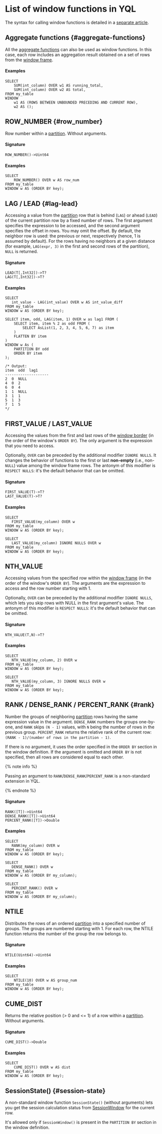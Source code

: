 
# List of window functions in YQL

The syntax for calling window functions is detailed in a [separate article](../syntax/window.md).


## Aggregate functions {#aggregate-functions}

All the [aggregate functions](aggregation.md) can also be used as window functions. In this case, each row includes an aggregation result obtained on a set of rows from the [window frame](../syntax/window.md#frame).

#### Examples

```yql
SELECT
    SUM(int_column) OVER w1 AS running_total,
    SUM(int_column) OVER w2 AS total,
FROM my_table
WINDOW
    w1 AS (ROWS BETWEEN UNBOUNDED PRECEDING AND CURRENT ROW),
    w2 AS ();
```


## ROW_NUMBER {#row_number}

Row number within a [partition](../syntax/window.md#partition). Without arguments.

#### Signature

```yql
ROW_NUMBER()->Uint64
```

#### Examples

```yql
SELECT
    ROW_NUMBER() OVER w AS row_num
FROM my_table
WINDOW w AS (ORDER BY key);
```


## LAG / LEAD {#lag-lead}

Accessing a value from the [partition](../syntax/window.md#partition) row that is behind (`LAG`) or ahead (`LEAD`) of the current partition row by a fixed number of rows. The first argument specifies the expression to be accessed, and the second argument specifies the offset in rows. You may omit the offset. By default, the neighbor row is used: the previous or next, respectively (hence, 1 is assumed by default). For the rows having no neighbors at a given distance (for example, `LAG(expr, 3)` in the first and second rows of the partition), `NULL` is returned.

#### Signature

```yql
LEAD(T[,Int32])->T?
LAG(T[,Int32])->T?
```

#### Examples

```yql
SELECT
   int_value - LAG(int_value) OVER w AS int_value_diff
FROM my_table
WINDOW w AS (ORDER BY key);
```

```yql
SELECT item, odd, LAG(item, 1) OVER w as lag1 FROM (
    SELECT item, item % 2 as odd FROM (
        SELECT AsList(1, 2, 3, 4, 5, 6, 7) as item
    )
    FLATTEN BY item
)
WINDOW w As (
    PARTITION BY odd
    ORDER BY item
);

/* Output:
item  odd  lag1
--------------------
2  0  NULL
4  0  2
6  0  4
1  1  NULL
3  1  1
5  1  3
7  1  5
*/
```


## FIRST_VALUE / LAST_VALUE

Accessing the values from the first and last rows of the [window border](../syntax/window.md#frame) (in the order of the window's `ORDER BY`). The only argument is the expression that you need to access.

Optionally, `OVER` can be preceded by the additional modifier `IGNORE NULLS`. It changes the behavior of functions to the first or last **non-empty** (i.e., non-`NULL`) value among the window frame rows. The antonym of this modifier is `RESPECT NULLS`: it's the default behavior that can be omitted.

#### Signature

```yql
FIRST_VALUE(T)->T?
LAST_VALUE(T)->T?
```

#### Examples

```yql
SELECT
   FIRST_VALUE(my_column) OVER w
FROM my_table
WINDOW w AS (ORDER BY key);
```

```yql
SELECT
   LAST_VALUE(my_column) IGNORE NULLS OVER w
FROM my_table
WINDOW w AS (ORDER BY key);
```

## NTH_VALUE

Accessing values from the specified row within the [window frame](../syntax/window.md#frame) (in the order of the window's `ORDER BY`). The arguments are the expression to access and the row number starting with 1.

Optionally, `OVER` can be preceded by the additional modifier `IGNORE NULLS`, which lets you skip rows with NULL in the first argument's value. The antonym of this modifier is `RESPECT NULLS`: it's the default behavior that can be omitted.

#### Signature

```yql
NTH_VALUE(T,N)->T?
```

#### Examples

```yql
SELECT
   NTH_VALUE(my_column, 2) OVER w
FROM my_table
WINDOW w AS (ORDER BY key);
```

```yql
SELECT
   NTH_VALUE(my_column, 3) IGNORE NULLS OVER w
FROM my_table
WINDOW w AS (ORDER BY key);
```


## RANK / DENSE_RANK / PERCENT_RANK {#rank}

Number the groups of neighboring [partition](../syntax/window.md#partition) rows having the same expression value in the argument. `DENSE_RANK` numbers the groups one-by-one, and `RANK` skips `(N - 1)` values, with `N` being the number of rows in the previous group. `PERCENT_RANK` returns the relative rank of the current row: `(RANK - 1)/(number of rows in the partition - 1)`.

If there is no argument, it uses the order specified in the `ORDER BY` section in the window definition.
If the argument is omitted and `ORDER BY` is not specified, then all rows are considered equal to each other.

{% note info %}

Passing an argument to `RANK`/`DENSE_RANK`/`PERCENT_RANK` is a non-standard extension in YQL.

{% endnote %}

#### Signature

```yql
RANK([T])->Uint64
DENSE_RANK([T])->Uint64
PERCENT_RANK([T])->Double
```

#### Examples

```yql
SELECT
   RANK(my_column) OVER w
FROM my_table
WINDOW w AS (ORDER BY key);
```

```yql
SELECT
   DENSE_RANK() OVER w
FROM my_table
WINDOW w AS (ORDER BY my_column);
```

```yql
SELECT
   PERCENT_RANK() OVER w
FROM my_table
WINDOW w AS (ORDER BY my_column);
```


## NTILE

Distributes the rows of an ordered [partition](../syntax/window.md#partition) into a specified number of groups. The groups are numbered starting with 1. For each row, the NTILE function returns the number of the group the row belongs to.

#### Signature

```yql
NTILE(Uint64)->Uint64
```

#### Examples

```yql
SELECT
    NTILE(10) OVER w AS group_num
FROM my_table
WINDOW w AS (ORDER BY key);
```


## CUME_DIST

Returns the relative position (> 0 and <= 1) of a row within a [partition](../syntax/window.md#partition). Without arguments.

#### Signature

```yql
CUME_DIST()->Double
```

#### Examples

```yql
SELECT
    CUME_DIST() OVER w AS dist
FROM my_table
WINDOW w AS (ORDER BY key);
```



## SessionState() {#session-state}

A non-standard window function `SessionState()` (without arguments) lets you get the session calculation status from [SessionWindow](../syntax/group_by.md#session-window) for the current row.

It's allowed only if `SessionWindow()` is present in the `PARTITION BY` section in the window definition.

